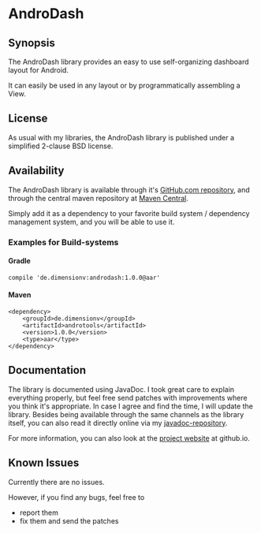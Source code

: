 # AndroDash

## Synopsis
The AndroDash library provides an easy to use self-organizing dashboard layout for Android.

It can easily be used in any layout or by programmatically assembling a View.

## License
As usual with my libraries, the AndroDash library is published under a simplified 2-clause BSD license.

## Availability
The AndroDash library is available through it's [GitHub.com repository](https://github.com/dimensionv/androdash), and through the central maven repository at [Maven Central](http://search.maven.org/#search%7Cga%7C1%7Candrodash).

Simply add it as a dependency to your favorite build system / dependency management system, and you will be able to use it.

### Examples for Build-systems

#### Gradle

```
compile 'de.dimensionv:androdash:1.0.0@aar'
```

#### Maven

```
<dependency>
    <groupId>de.dimensionv</groupId>
    <artifactId>androtools</artifactId>
    <version>1.0.0</version>
    <type>aar</type>
</dependency>
```

## Documentation
The library is documented using JavaDoc. I took great care to explain everything properly, but feel free send patches with improvements where you think it's appropriate. In case I agree and find the time, I will update the library.
Besides being available through the same channels as the library itself, you can also read it directly online via my [javadoc-repository](http://javadoc.dimensionv.de/androdash/).

For more information, you can also look at the [project website](http://dimensionv.github.io/androdash/) at github.io.

## Known Issues
Currently there are no issues.

However, if you find any bugs, feel free to

* report them
* fix them and send the patches